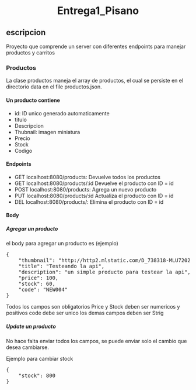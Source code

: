 <h1 align="center">Entrega1_Pisano </h1>

<h2> escripcion</h2>

Proyecto que comprende un server con diferentes endpoints para manejar productos y carritos

<h3>Productos</h3>

La clase productos maneja el array de productos, el cual se persiste en el directorio data en el file productos.json.

<h4> Un producto contiene </h4>

<ul>
<li>id: ID unico generado automaticamente </li>
<li>titulo</li>
<li>Descripcion</li>
<li>Thubnail: imagen miniatura</li>
<li>Precio</li>
<li>Stock</li>
<li>Codigo</li>
</ul>

<h4>Endpoints</h4>

<ul>
<li>GET localhost:8080/products: Devuelve todos los productos </li>
<li>GET localhost:8080/products/:id Devuelve el producto con ID = id </li>
<li>POST localhost:8080/products: Agrega un nuevo producto </li>
<li>PUT localhost:8080/products/:id Actualiza el producto con ID = id </li>
<li>DEL localhost:8080/products/: Elimina el producto con ID = id </li>
</ul>

<h4>Body</h4>
<h5>Agregar un producto</h5>

el body para agregar un producto es (ejemplo)
<pre>
{
    "thumbnail": "http://http2.mlstatic.com/D_738318-MLU72027189565_092023-I.jpg",
    "title": "Testeando la api",
    "description": "un simple producto para testear la api",
    "price": 100,
    "stock": 60,
    "code": "NEW004"
}</pre>

Todos los campos son obligatorios
Price y Stock deben ser numericos y positivos
code debe ser unico
los demas campos deben ser Strig

<h5>Update un producto</h5>

No hace falta enviar todos los campos, se puede enviar solo el cambio que desea cambiarse.

Ejemplo para cambiar stock
<pre>
{
    "stock": 800
}</pre>

